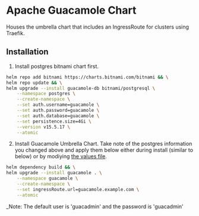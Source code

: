 # Apache Guacamole Chart
Houses the umbrella chart that includes an IngressRoute for clusters using Traefik. 

## Installation
1. Install postgres bitnami chart first.
```bash
helm repo add bitnami https://charts.bitnami.com/bitnami && \
helm repo update && \
helm upgrade --install guacamole-db bitnami/postgresql \
    --namespace postgres \
    --create-namespace \
    --set auth.username=guacamole \
    --set auth.password=guacamole \
    --set auth.database=guacamole \
    --set persistence.size=4Gi \
    --version v15.5.17 \
    --atomic
```
2. Install Guacamole Umbrella Chart. Take note of the postgres information you changed above and apply them below either during install (similar to below) or by modiying [the values file](values.yaml).
```bash
helm dependency build && \
helm upgrade --install guacamole . \
    --namespace guacamole \
    --create-namespace \
    --set ingressRoute.url=guacamole.example.com \
    --atomic
```

_Note: The default user is 'guacadmin' and the password is 'guacadmin'